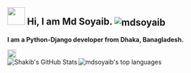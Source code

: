 <h2><img src="https://i.pinimg.com/originals/3a/a2/87/3aa28716938d1b5b164b7f3be1f8e1d4.gif" height="40px" width="40px" /> Hi, I am Md Soyaib. <img align='center' src="https://komarev.com/ghpvc/?username=mdsoyaib" alt="mdsoyaib" /></h2>
<p><b>I am a Python-Django developer from Dhaka, Banagladesh.</b></p>
<a href="https://www.linkedin.com/in/mdsoyaib/">
  <img src="https://img-premium.flaticon.com/png/512/174/174857.png?token=exp=1621636598~hmac=95e99f6e20cc957d7d0958f6b39fe88b" alt="mdsoyaib's linkedin" title="mdsoyaib's linkedin" width="20px" height="20px"/>
</a>
<div align="center">
  <a href="https://github.com/mdsoyaib">
    <img align="left" src="https://github-readme-stats.vercel.app/api?username=mdsoyaib&count_private=true&include_all_commits=true&show_icons=true&line_height=27&hide_title=true&hide_border=true" alt="Shakib's GitHub Stats" alt="mdsoyaib's GitHub Stats" title="mdsoyaib's GitHub Stats" />
  </a>
  <a href="https://github.com/mdsoyaib">
    <img align="left" src="https://github-readme-stats.vercel.app/api/top-langs/?username=mdsoyaib&hide_title=true&layout=compact&hide_border=true" alt="mdsoyaib's top languages" title="mdsoyaib's top languages" />
  </a>
</div>
